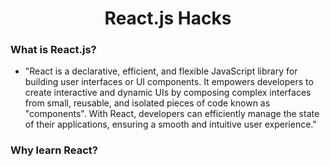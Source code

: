 <h1 align="center">React.js Hacks</h1>

<h3> What is React.js? </h3>

- "React is a declarative, efficient, and flexible JavaScript library for building user interfaces or UI components. It empowers developers to create interactive and dynamic UIs by composing complex interfaces from small, reusable, and isolated pieces of code known as "components". With React, developers can efficiently manage the state of their applications, ensuring a smooth and intuitive user experience."


<h3> Why learn React? </h3>